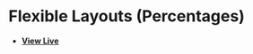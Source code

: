 # Flexible Layouts (Percentages)

- [**View Live**](https://tahmid-sarker.github.io/Modern-HTML-CSS-Notes/07-Responsive-Design/01-Flexible-Layouts-Percentages/)